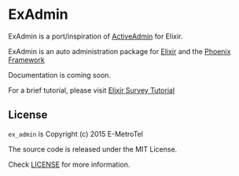 ExAdmin
=======

ExAdmin is a port/inspiration of [ActiveAdmin](http://activeadmin.info/) for Elixir. 

ExAdmin is an auto administration package for [Elixir](http://elixir-lang.org/) and the [Phoenix Framework](http://www.phoenixframework.org/) 

Documentation is coming soon. 

For a brief tutorial, please visit [Elixir Survey Tutorial](https://github.com/smpallen99/elixir_survey_tutorial)

## License

`ex_admin` is Copyright (c) 2015 E-MetroTel

The source code is released under the MIT License.

Check [LICENSE](LICENSE) for more information.
